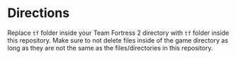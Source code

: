 # Directions
Replace `tf` folder inside your Team Fortress 2 directory with `tf` folder inside this repository. Make sure to not delete files inside of the game directory as long as they are not the same as the files/directories in this repository.
